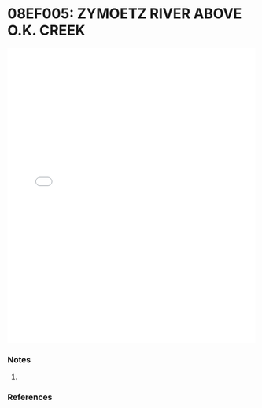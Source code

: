 # 08EF005: ZYMOETZ RIVER ABOVE O.K. CREEK

<iframe src="/_static/stations/08EF005_fdc.html" width="100%" height="600" frameborder="0"></iframe>

### Notes
1. 

### References

